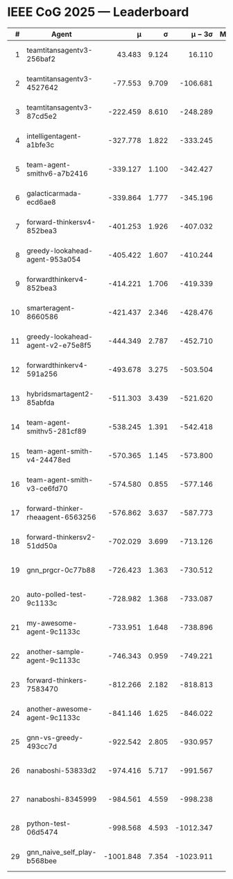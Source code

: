 # IEEE CoG 2025 — Leaderboard

| # | Agent | μ | σ | μ − 3σ | Matches | Updated |
|---:|---|---:|---:|---:|---:|---|
| 1 | teamtitansagentv3-256baf2 | 43.483 | 9.124 | 16.110 | 21256 | 2025-08-25 03:19 |
| 2 | teamtitansagentv3-4527642 | -77.553 | 9.709 | -106.681 | 20650 | 2025-08-25 03:19 |
| 3 | teamtitansagentv3-87cd5e2 | -222.459 | 8.610 | -248.289 | 21446 | 2025-08-25 03:19 |
| 4 | intelligentagent-a1bfe3c | -327.778 | 1.822 | -333.245 | 17686 | 2025-08-25 03:19 |
| 5 | team-agent-smithv6-a7b2416 | -339.127 | 1.100 | -342.427 | 20580 | 2025-08-25 03:19 |
| 6 | galacticarmada-ecd6ae8 | -339.864 | 1.777 | -345.196 | 19360 | 2025-08-25 03:19 |
| 7 | forward-thinkersv4-852bea3 | -401.253 | 1.926 | -407.032 | 16912 | 2025-08-25 03:19 |
| 8 | greedy-lookahead-agent-953a054 | -405.422 | 1.607 | -410.244 | 19054 | 2025-08-25 03:19 |
| 9 | forwardthinkerv4-852bea3 | -414.221 | 1.706 | -419.339 | 17568 | 2025-08-25 03:19 |
| 10 | smarteragent-8660586 | -421.437 | 2.346 | -428.476 | 17713 | 2025-08-25 03:19 |
| 11 | greedy-lookahead-agent-v2-e75e8f5 | -444.349 | 2.787 | -452.710 | 21334 | 2025-08-25 03:19 |
| 12 | forwardthinkerv4-591a256 | -493.678 | 3.275 | -503.504 | 17169 | 2025-08-25 03:19 |
| 13 | hybridsmartagent2-85abfda | -511.303 | 3.439 | -521.620 | 17324 | 2025-08-25 03:19 |
| 14 | team-agent-smithv5-281cf89 | -538.245 | 1.391 | -542.418 | 19980 | 2025-08-25 03:19 |
| 15 | team-agent-smith-v4-24478ed | -570.365 | 1.145 | -573.800 | 21016 | 2025-08-25 03:19 |
| 16 | team-agent-smith-v3-ce6fd70 | -574.580 | 0.855 | -577.146 | 21596 | 2025-08-25 03:19 |
| 17 | forward-thinker-rheaagent-6563256 | -576.862 | 3.637 | -587.773 | 19528 | 2025-08-25 03:19 |
| 18 | forward-thinkersv2-51dd50a | -702.029 | 3.699 | -713.126 | 20168 | 2025-08-25 03:19 |
| 19 | gnn_prgcr-0c77b88 | -726.423 | 1.363 | -730.512 | 18200 | 2025-08-25 03:19 |
| 20 | auto-polled-test-9c1133c | -728.982 | 1.368 | -733.087 | 21340 | 2025-08-25 03:19 |
| 21 | my-awesome-agent-9c1133c | -733.951 | 1.648 | -738.896 | 21040 | 2025-08-25 03:19 |
| 22 | another-sample-agent-9c1133c | -746.343 | 0.959 | -749.221 | 20880 | 2025-08-25 03:19 |
| 23 | forward-thinkers-7583470 | -812.266 | 2.182 | -818.813 | 18860 | 2025-08-25 03:19 |
| 24 | another-awesome-agent-9c1133c | -841.146 | 1.625 | -846.022 | 22100 | 2025-08-25 03:19 |
| 25 | gnn-vs-greedy-493cc7d | -922.542 | 2.805 | -930.957 | 16040 | 2025-08-25 03:19 |
| 26 | nanaboshi-53833d2 | -974.416 | 5.717 | -991.567 | 16160 | 2025-08-25 03:19 |
| 27 | nanaboshi-8345999 | -984.561 | 4.559 | -998.238 | 16990 | 2025-08-25 03:19 |
| 28 | python-test-06d5474 | -998.568 | 4.593 | -1012.347 | 16670 | 2025-08-25 03:19 |
| 29 | gnn_naive_self_play-b568bee | -1001.848 | 7.354 | -1023.911 | 16740 | 2025-08-25 03:19 |
